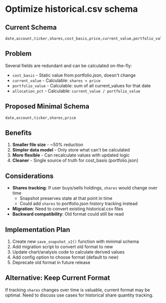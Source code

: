 # Optimize historical.csv schema

## Current Schema
```csv
date,account,ticker,shares,cost_basis,price,current_value,portfolio_value,allocation_pct
```

## Problem
Several fields are redundant and can be calculated on-the-fly:
- `cost_basis` - Static value from portfolio.json, doesn't change
- `current_value` - Calculable: `shares × price`
- `portfolio_value` - Calculable: sum of all current_values for that date
- `allocation_pct` - Calculable: `current_value / portfolio_value`

## Proposed Minimal Schema
```csv
date,account,ticker,shares,price
```

## Benefits
1. **Smaller file size** - ~50% reduction
2. **Simpler data model** - Only store what can't be calculated
3. **More flexible** - Can recalculate values with updated logic
4. **Cleaner** - Single source of truth for cost_basis (portfolio.json)

## Considerations
- **Shares tracking**: If user buys/sells holdings, `shares` would change over time
  - Snapshot preserves state at that point in time
  - Could add `shares` to portfolio.json history tracking instead
- **Migration**: Need to convert existing historical.csv files
- **Backward compatibility**: Old format could still be read

## Implementation Plan
1. Create new `save_snapshot_v2()` function with minimal schema
2. Add migration script to convert old format to new
3. Update chart/analysis code to calculate derived values
4. Add config option to choose format (default to new)
5. Deprecate old format in future release

## Alternative: Keep Current Format
If tracking `shares` changes over time is valuable, current format may be optimal.
Need to discuss use cases for historical share quantity tracking.
